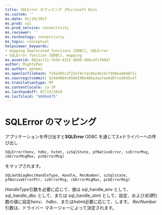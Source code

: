 ```yaml
---
title: SQLError のマッピング |Microsoft Docs
ms.custom: ''
ms.date: 01/19/2017
ms.prod: sql
ms.prod_service: connectivity
ms.reviewer: ''
ms.technology: connectivity
ms.topic: conceptual
helpviewer_keywords:
- mapping deprecated functions [ODBC], SQLError
- SQLError function [ODBC], mapping
ms.assetid: 802ac711-7e5d-4152-9698-db0cafcf6047
author: MightyPen
ms.author: genemi
ms.openlocfilehash: f24a305c2f22ef4cfacbbe4bcbcf498eab648f1c
ms.sourcegitcommit: b2464064c0566590e486a3aafae6d67ce2645cef
ms.translationtype: MT
ms.contentlocale: ja-JP
ms.lasthandoff: 07/15/2019
ms.locfileid: "68064475"
---
```

# <a name="sqlerror-mapping"></a>SQLError のマッピング
アプリケーションを呼び出すと**SQLError** ODBC を通じて*3.x*ドライバーへの呼び出し  
  
```  
SQLError(henv, hdbc, hstmt, szSqlState, pfNativeError, szErrorMsg, cbErrorMsgMax, pcbErrorMsg)   
```  
  
 をマップされます。  
  
```  
SQLGetDiagRec(HandleType, Handle, RecNumber, szSqlstate, pfNativeErrorPtr, szErrorMsg, cbErrorMsgMax, pcbErrorMsg)  
```  
  
 *HandleType*引数を必要に応じて、値は sql_handle_env として、sql_handle_dbc として、または sql_handle_stmt として、設定、および*処理*引数の値に設定*henv*、 *hdbc*、または*hstmt*必要に応じて、します。 *RecNumber*引数は、ドライバー マネージャーによって決定されます。
